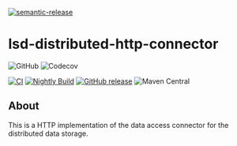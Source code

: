 [![semantic-release](https://img.shields.io/badge/semantic-release-e10079.svg?logo=semantic-release)](https://github.com/semantic-release/semantic-release)

# lsd-distributed-http-connector
![GitHub](https://img.shields.io/github/license/lsd-consulting/lsd-distributed-http-connector)
![Codecov](https://img.shields.io/codecov/c/github/lsd-consulting/lsd-distributed-http-connector)

[![CI](https://github.com/lsd-consulting/lsd-distributed-http-connector/actions/workflows/ci.yml/badge.svg)](https://github.com/lsd-consulting/lsd-distributed-http-connector/actions/workflows/ci.yml)
[![Nightly Build](https://github.com/lsd-consulting/lsd-distributed-http-connector/actions/workflows/nightly.yml/badge.svg)](https://github.com/lsd-consulting/lsd-distributed-http-connector/actions/workflows/nightly.yml)
[![GitHub release](https://img.shields.io/github/release/lsd-consulting/lsd-distributed-http-connector)](https://github.com/lsd-consulting/lsd-distributed-http-connector/releases)
![Maven Central](https://img.shields.io/maven-central/v/io.github.lsd-consulting/lsd-distributed-http-connector)

## About
This is a HTTP implementation of the data access connector for the distributed data storage.
